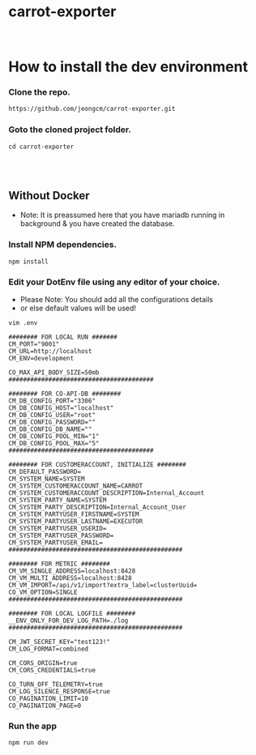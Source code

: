 # carrot-exporter

<br/>

# How to install the dev environment

### Clone the repo.

```bash
https://github.com/jeongcm/carrot-exporter.git
```

### Goto the cloned project folder.

```shell
cd carrot-exporter
```

<br /><br />

## Without Docker

- Note: It is preassumed here that you have mariadb running in background & you have created the database.

### Install NPM dependencies.

```shell
npm install
```

### Edit your DotEnv file using any editor of your choice.

- Please Note: You should add all the configurations details
- or else default values will be used!

```shell
vim .env
```

```
######## FOR LOCAL RUN #######
CM_PORT="9001"
CM_URL=http://localhost
CM_ENV=development

CO_MAX_API_BODY_SIZE=50mb
########################################

######## FOR CO-API-DB ########
CM_DB_CONFIG_PORT="3306"
CM_DB_CONFIG_HOST="localhost"
CM_DB_CONFIG_USER="root"
CM_DB_CONFIG_PASSWORD=""
CM_DB_CONFIG_DB_NAME=""
CM_DB_CONFIG_POOL_MIN="1"
CM_DB_CONFIG_POOL_MAX="5"
########################################

######## FOR CUSTOMERACCOUNT, INITIALIZE ########
CM_DEFAULT_PASSWORD=
CM_SYSTEM_NAME=SYSTEM
CM_SYSTEM_CUSTOMERACCOUNT_NAME=CARROT
CM_SYSTEM_CUSTOMERACCOUNT_DESCRIPTION=Internal_Account
CM_SYSTEM_PARTY_NAME=SYSTEM
CM_SYSTEM_PARTY_DESCRIPTION=Internal_Account_User
CM_SYSTEM_PARTYUSER_FIRSTNAME=SYSTEM
CM_SYSTEM_PARTYUSER_LASTNAME=EXECUTOR
CM_SYSTEM_PARTYUSER_USERID=
CM_SYSTEM_PARTYUSER_PASSWORD=
CM_SYSTEM_PARTYUSER_EMAIL=
################################################

######## FOR METRIC ########
CM_VM_SINGLE_ADDRESS=localhost:8428
CM_VM_MULTI_ADDRESS=localhost:8428
CM_VM_IMPORT=/api/v1/import?extra_label=clusterUuid=
CO_VM_OPTION=SINGLE
################################################

######## FOR LOCAL LOGFILE ########
__ENV_ONLY_FOR_DEV_LOG_PATH=./log
################################################

CM_JWT_SECRET_KEY="test123!"
CM_LOG_FORMAT=combined

CM_CORS_ORIGIN=true
CM_CORS_CREDENTIALS=true

CO_TURN_OFF_TELEMETRY=true
CM_LOG_SILENCE_RESPONSE=true
CO_PAGINATION_LIMIT=10
CO_PAGINATION_PAGE=0

```

### Run the app

```shell
npm run dev
```

<br /><br />

